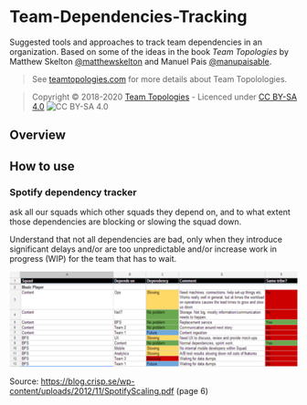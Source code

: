 # Team-Dependencies-Tracking
Suggested tools and approaches to track team dependencies in an organization.
Based on some of the ideas in the book _Team Topologies_ by Matthew Skelton [@matthewskelton](https://github.com/matthewskelton) and Manuel Pais [@manupaisable](https://github.com/manupaisable).

> See [teamtopologies.com](https://teamtopologies.com/) for more details about Team Topolologies.

> Copyright © 2018-2020 [Team Topologies](https://teamtopologies.com/) - Licenced under [CC BY-SA 4.0](https://creativecommons.org/licenses/by-sa/4.0/) ![CC BY-SA 4.0](https://licensebuttons.net/l/by-sa/3.0/88x31.png)

## Overview



## How to use

### Spotify dependency tracker

ask all our squads which other squads they depend on, and to what extent those dependencies are blocking or slowing the squad down. 

Understand that not all dependencies are bad, only when they introduce significant delays and/or are too unpredictable and/or increase work in progress (WIP) for the team that has to wait.

![Example Screenshot](images/spotify_dependency_tracker.png)

Source: https://blog.crisp.se/wp-content/uploads/2012/11/SpotifyScaling.pdf (page 6)

